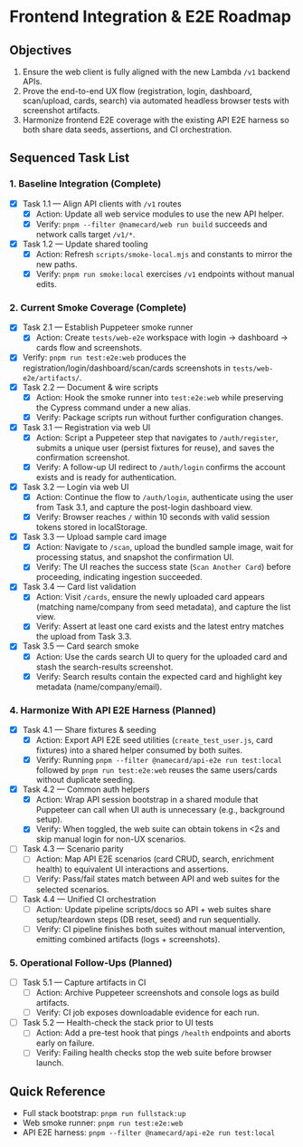 # Frontend Integration & E2E Roadmap

## Objectives
1. Ensure the web client is fully aligned with the new Lambda `/v1` backend APIs.
2. Prove the end-to-end UX flow (registration, login, dashboard, scan/upload, cards, search) via automated headless browser tests with screenshot artifacts.
3. Harmonize frontend E2E coverage with the existing API E2E harness so both share data seeds, assertions, and CI orchestration.

## Sequenced Task List

### 1. Baseline Integration (Complete)
- [x] Task 1.1 — Align API clients with `/v1` routes
  - [x] Action: Update all web service modules to use the new API helper.
  - [x] Verify: `pnpm --filter @namecard/web run build` succeeds and network calls target `/v1/*`.
- [x] Task 1.2 — Update shared tooling
  - [x] Action: Refresh `scripts/smoke-local.mjs` and constants to mirror the new paths.
  - [x] Verify: `pnpm run smoke:local` exercises `/v1` endpoints without manual edits.

### 2. Current Smoke Coverage (Complete)
- [x] Task 2.1 — Establish Puppeteer smoke runner
  - [x] Action: Create `tests/web-e2e` workspace with login → dashboard → cards flow and screenshots.
- [x] Verify: `pnpm run test:e2e:web` produces the registration/login/dashboard/scan/cards screenshots in `tests/web-e2e/artifacts/`.
- [x] Task 2.2 — Document & wire scripts
  - [x] Action: Hook the smoke runner into `test:e2e:web` while preserving the Cypress command under a new alias.
  - [x] Verify: Package scripts run without further configuration changes.

- [x] Task 3.1 — Registration via web UI
  - [x] Action: Script a Puppeteer step that navigates to `/auth/register`, submits a unique user (persist fixtures for reuse), and saves the confirmation screenshot.
  - [x] Verify: A follow-up UI redirect to `/auth/login` confirms the account exists and is ready for authentication.
- [x] Task 3.2 — Login via web UI
  - [x] Action: Continue the flow to `/auth/login`, authenticate using the user from Task 3.1, and capture the post-login dashboard view.
  - [x] Verify: Browser reaches `/` within 10 seconds with valid session tokens stored in localStorage.
- [x] Task 3.3 — Upload sample card image
  - [x] Action: Navigate to `/scan`, upload the bundled sample image, wait for processing status, and snapshot the confirmation UI.
  - [x] Verify: The UI reaches the success state (`Scan Another Card`) before proceeding, indicating ingestion succeeded.
- [x] Task 3.4 — Card list validation
  - [x] Action: Visit `/cards`, ensure the newly uploaded card appears (matching name/company from seed metadata), and capture the list view.
  - [x] Verify: Assert at least one card exists and the latest entry matches the upload from Task 3.3.
- [x] Task 3.5 — Card search smoke
  - [x] Action: Use the cards search UI to query for the uploaded card and stash the search-results screenshot.
  - [x] Verify: Search results contain the expected card and highlight key metadata (name/company/email).

### 4. Harmonize With API E2E Harness (Planned)
- [x] Task 4.1 — Share fixtures & seeding
  - [x] Action: Export API E2E seed utilities (`create_test_user.js`, card fixtures) into a shared helper consumed by both suites.
  - [x] Verify: Running `pnpm --filter @namecard/api-e2e run test:local` followed by `pnpm run test:e2e:web` reuses the same users/cards without duplicate seeding.
- [x] Task 4.2 — Common auth helpers
  - [x] Action: Wrap API session bootstrap in a shared module that Puppeteer can call when UI auth is unnecessary (e.g., background setup).
  - [x] Verify: When toggled, the web suite can obtain tokens in <2s and skip manual login for non-UX scenarios.
- [ ] Task 4.3 — Scenario parity
  - [ ] Action: Map API E2E scenarios (card CRUD, search, enrichment health) to equivalent UI interactions and assertions.
  - [ ] Verify: Pass/fail states match between API and web suites for the selected scenarios.
- [ ] Task 4.4 — Unified CI orchestration
  - [ ] Action: Update pipeline scripts/docs so API + web suites share setup/teardown steps (DB reset, seed) and run sequentially.
  - [ ] Verify: CI pipeline finishes both suites without manual intervention, emitting combined artifacts (logs + screenshots).

### 5. Operational Follow-Ups (Planned)
- [ ] Task 5.1 — Capture artifacts in CI
  - [ ] Action: Archive Puppeteer screenshots and console logs as build artifacts.
  - [ ] Verify: CI job exposes downloadable evidence for each run.
- [ ] Task 5.2 — Health-check the stack prior to UI tests
  - [ ] Action: Add a pre-test hook that pings `/health` endpoints and aborts early on failure.
  - [ ] Verify: Failing health checks stop the web suite before browser launch.

## Quick Reference
- Full stack bootstrap: `pnpm run fullstack:up`
- Web smoke runner: `pnpm run test:e2e:web`
- API E2E harness: `pnpm --filter @namecard/api-e2e run test:local`
